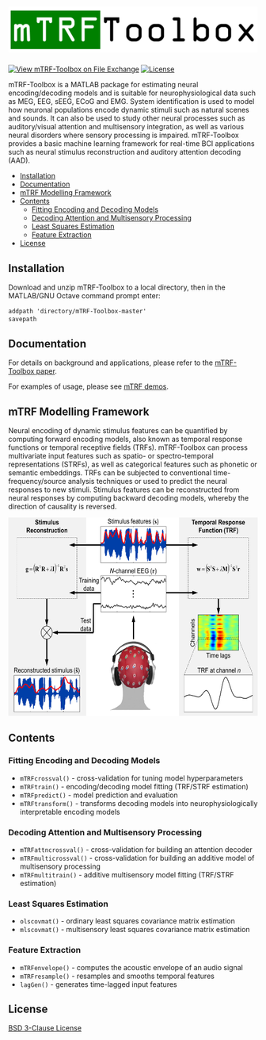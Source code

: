 # <img src="docs/mTRF-Toolbox_logo.png">

[![View mTRF-Toolbox on File Exchange](https://www.mathworks.com/matlabcentral/images/matlab-file-exchange.svg)](https://www.mathworks.com/matlabcentral/fileexchange/74260-mtrf-toolbox)
[![License](https://img.shields.io/badge/License-BSD%203--Clause-blue.svg)](https://opensource.org/licenses/BSD-3-Clause)

mTRF-Toolbox is a MATLAB package for estimating neural encoding/decoding models and is suitable for neurophysiological data such as MEG, EEG, sEEG, ECoG and EMG. System identification is used to model how neuronal populations encode dynamic stimuli such as natural scenes and sounds. It can also be used to study other neural processes such as auditory/visual attention and multisensory integration, as well as various neural disorders where sensory processing is impaired. mTRF-Toolbox provides a basic machine learning framework for real-time BCI applications such as neural stimulus reconstruction and auditory attention decoding (AAD).

- [Installation](#installation)
- [Documentation](#documentation)
- [mTRF Modelling Framework](#mtrf-modelling-framework)
- [Contents](#contents)
  - [Fitting Encoding and Decoding Models](#fitting-encoding-and-decoding-models)
  - [Decoding Attention and Multisensory Processing](#decoding-attention-and-multisensory-processing)
  - [Least Squares Estimation](#least-squares-estimation)
  - [Feature Extraction](#feature-extraction)
- [License](#license)

## Installation
Download and unzip mTRF-Toolbox to a local directory, then in the MATLAB/GNU Octave command prompt enter:
```
addpath 'directory/mTRF-Toolbox-master'
savepath
```

## Documentation
For details on background and applications, please refer to the [mTRF-Toolbox paper](docs/Crosse_etal_FrontHumNeurosci_2016.pdf).

For examples of usage, please see [mTRF demos](mTRFdemos.m).

## mTRF Modelling Framework
Neural encoding of dynamic stimulus features can be quantified by computing forward encoding models, also known as temporal response functions or temporal receptive fields (TRFs). mTRF-Toolbox can process multivariate input features such as spatio- or spectro-temporal representations (STRFs), as well as categorical features such as phonetic or semantic embeddings. TRFs can be subjected to conventional time-frequency/source analysis techniques or used to predict the neural responses to new stimuli. Stimulus features can be reconstructed from neural responses by computing backward decoding models, whereby the direction of causality is reversed.
<div align="center">
  <img src="docs/mTRF-Toolbox.png" height="400">
</div>

## Contents
### Fitting Encoding and Decoding Models
* `mTRFcrossval()` - cross-validation for tuning model hyperparameters
* `mTRFtrain()` - encoding/decoding model fitting (TRF/STRF estimation)
* `mTRFpredict()` - model prediction and evaluation
* `mTRFtransform()` - transforms decoding models into neurophysiologically interpretable encoding models
 
### Decoding Attention and Multisensory Processing
* `mTRFattncrossval()` - cross-validation for building an attention decoder
* `mTRFmulticrossval()` - cross-validation for building an additive model of multisensory processing
* `mTRFmultitrain()` - additive multisensory model fitting (TRF/STRF estimation)

### Least Squares Estimation
* `olscovmat()` - ordinary least squares covariance matrix estimation
* `mlscovmat()` - multisensory least squares covariance matrix estimation

### Feature Extraction
* `mTRFenvelope()` - computes the acoustic envelope of an audio signal
* `mTRFresample()` - resamples and smooths temporal features
* `lagGen()` - generates time-lagged input features

## License
[BSD 3-Clause License](LICENSE)
